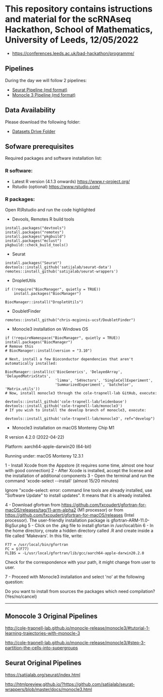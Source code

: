 # This repository contains istructions and material for the scRNAseq Hackathon, School of Mathematics, University of Leeds, 12/05/2022

* https://conferences.leeds.ac.uk/bad-hackathon/programme/

## Pipelines
During the day we will follow 2 pipelines:

* [Seurat Pipeline (md format)](https://github.com/luisacutillo78/scRNAseq_Hackathon/blob/main/Pipeline1_Analysis_TabulaMuris.md)
* [Monocle 3 Pipeline (md format)](https://github.com/luisacutillo78/scRNAseq_Hackathon/blob/main/Pipeline2_monocle3.md)


## Data Availability
Please download the following folder:
* [Datasets Drive Folder](https://drive.google.com/drive/folders/1eP16g-thyNZ-wTZwu24IPKB5uRWWYFIn?usp=sharing)


## Sofware prerequisites
Required packages and software installation list:


### R software: 
* Latest R version (4.1.3 onwards) https://www.r-project.org/
* Rstudio (optional) https://www.rstudio.com/

### R packages:

Open R\Rstudio and run the code highlighted

* Devools, Remotes R build tools
 ```
install.packages("devtools")
install.packages("remotes")
install.packages("pkgbuild")
install.packages("mclust")
pkgbuild::check_build_tools()
```
* Seurat
```
install.packages("Seurat")
devtools::install_github('satijalab/seurat-data')
remotes::install_github('satijalab/seurat-wrappers')
 ```
* DropletUtils
```
if (!require("BiocManager", quietly = TRUE))
    install.packages("BiocManager")

BiocManager::install("DropletUtils")
```
* DoubletFinder
```
remotes::install_github("chris-mcginnis-ucsf/DoubletFinder")
```
* Monocle3 installation on Windows OS
```
if (!requireNamespace("BiocManager", quietly = TRUE))
install.packages("BiocManager")
# Remove this 
# BiocManager::install(version = "3.10")

# Next, install a few Bioconductor dependencies that aren't automatically installed:

BiocManager::install(c('BiocGenerics', 'DelayedArray', 'DelayedMatrixStats',
                       'limma', 'S4Vectors', 'SingleCellExperiment',
                       'SummarizedExperiment', 'batchelor', 'Matrix.utils'))
# Now, install monocle3 through the cole-trapnell-lab GitHub, execute:

devtools::install_github('cole-trapnell-lab/leidenbase')
devtools::install_github('cole-trapnell-lab/monocle3')
# If you wish to install the develop branch of monocle3, execute:

devtools::install_github('cole-trapnell-lab/monocle3', ref="develop")
```
* Monocle3 installation on macOS Monterey Chip M1

R version 4.2.0 (2022-04-22)

Platform: aarch64-apple-darwin20 (64-bit)

Running under: macOS Monterey 12.3.1

1 - Install Xcode from the Appstore (it requires some time, almost one hour with good connection)
2 - After Xcode is installed, accept the license and the installation of additional components
3 - Open the terminal and run the command 'xcode-select --install' (almost 15/20 minutes)

Ignore "xcode-select: error: command line tools are already installed, use "Software Update" to install updates". It means that it is already installed.

4 - Download gfortran from https://github.com/fxcoudert/gfortran-for-macOS/releases/tag/11-arm-alpha2 (M1 processor) or from https://github.com/fxcoudert/gfortran-for-macOS/releases (Intel processor). The user-friendly installation package is gfortran-ARM-11.0-BigSur.pkg
5 - Click on the .pkg file to install gfortan in /usr/local/bin
6 - In the home directory, create a hidden directory called .R and create inside a file called 'Makevars'. In this file, write:
```
F77 = /usr/local/bin/gfortran
FC = $(F77)
FLIBS = -L/usr/local/gfortran/lib/gcc/aarch64-apple-darwin20.2.0
```
Check for the correspondence with your path, it might change from user to user.

7 - Proceed with Monocle3 installation and select 'no' at the following question:

Do you want to install from sources the packages which need compilation? (Yes/no/cancel)

****
## Monocole 3 Original Pipelines
http://cole-trapnell-lab.github.io/monocle-release/monocle3/#tutorial-1-learning-trajectories-with-monocle-3

http://cole-trapnell-lab.github.io/monocle-release/monocle3/#step-3-partition-the-cells-into-supergroups


## Seurat Original Pipelines
https://satijalab.org/seurat/index.html

http://htmlpreview.github.io/?https://github.com/satijalab/seurat-wrappers/blob/master/docs/monocle3.html


